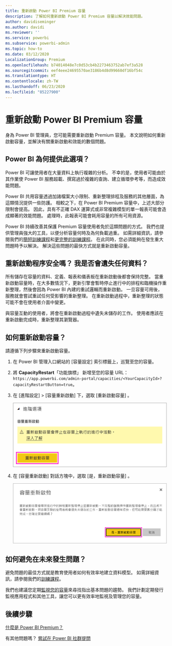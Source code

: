 ```yaml
---
title: 重新啟動 Power BI Premium 容量
description: 了解如何重新啟動 Power BI Premium 容量以解決效能問題。
author: davidiseminger
ms.author: davidi
ms.reviewer: ''
ms.service: powerbi
ms.subservice: powerbi-admin
ms.topic: how-to
ms.date: 03/12/2020
LocalizationGroup: Premium
ms.openlocfilehash: b74014048e7c0d53cb4b2273463752ab7ef3a528
ms.sourcegitcommit: eef4eee24695570ae3186b4d8d99660df16bf54c
ms.translationtype: HT
ms.contentlocale: zh-TW
ms.lasthandoff: 06/23/2020
ms.locfileid: "85227900"
---
```

# <a name="restart-a-power-bi-premium-capacity"></a>重新啟動 Power BI Premium 容量

身為 Power BI 管理員，您可能需要重新啟動 Premium 容量。 本文說明如何重新啟動容量，並解決有關重新啟動和效能的數個問題。

## <a name="why-does-power-bi-provide-this-option"></a>Power BI 為何提供此選項？

Power BI 可讓使用者在大量資料上執行複雜的分析。 不幸的是，使用者可能由於其作業使 Power BI 服務超載、撰寫過於複雜的查詢、建立循環參考等，而造成效能問題。

Power BI 共用容量透過加諸檔案大小限制、重新整理排程及服務的其他層面，為這類情況提供一些防護。 相較之下，在 Power BI Premium 容量中，上述大部分限制會提高。 因此，具有不正確 DAX 運算式或非常複雜模型的單一報表可能會造成顯著的效能問題。 處理時，此報表可能會耗用容量的所有可用資源。 

Power BI 持續改善其保護 Premium 容量使用者免於這類問題的方式。 我們也提供管理員強大的工具，以便分析容量何時及為何負載過重。 如需詳細資訊，請參閱我們的[簡短訓練課程](https://www.youtube.com/watch?v=UgsjMbhi_Bk&feature=youtu.be)和[更完整的訓練課程](https://powerbi.tips/2018/07/)。 在此同時，您必須能夠在發生重大問題時予以解決。 解決這些問題的最快方式就是重新啟動容量。

## <a name="is-the-restart-process-safe-will-i-lose-any-data"></a>重新啟動程序安全嗎？ 我是否會遺失任何資料？

所有儲存在容量的資料、定義、報表和儀表板在重新啟動後都會保持完整。 當重新啟動容量時，在大多數情況下，更新引擎會暫時停止進行中的排程和臨機操作重新整理，然後會因為 Power BI 內建的重試邏輯而重新啟動。 一旦容量可用後，服務就會嘗試重試任何受影響的重新整理。 在重新啟動過程中，重新整理的狀態可能不會在使用者介面中變更。 

與容量互動的使用者，將會在重新啟動過程中遺失未儲存的工作。 使用者應該在重新啟動完成時，重新整理其瀏覽器。

## <a name="how-do-i-restart-a-capacity"></a>如何重新啟動容量？

請遵循下列步驟來重新啟動容量。

1. 在 Power BI 管理入口網站的 [容量設定]  索引標籤上，巡覽至您的容量。 

1. 將 **CapacityRestart**「功能旗標」  新增至您的容量 URL：`https://app.powerbi.com/admin-portal/capacities/<YourCapacityId>?capacityRestartButton=true`。

1. 在 [進階設定]   > [容量重新啟動]  下，選取 [重新啟動容量]  。

    ![重新啟動容量](media/service-admin-premium-restart/restart-capacity.png)

1. 在 [容量重新啟動]  對話方塊中，選取 [是，重新啟動容量]  。

    ![確認重新啟動](media/service-admin-premium-restart/confirm-restart.png)

## <a name="how-can-i-prevent-issues-from-happening-in-the-future"></a>如何避免在未來發生問題？

避免問題的最佳方式就是教育使用者如何有效率地建立資料模型。 如需詳細資訊，請參閱我們的[訓練課程](https://powerbi.tips/2018/07/)。

我們也建議您定期[監視您的容量](service-admin-premium-monitor-capacity.md)來尋找指出基本問題的趨勢。 我們計劃定期發行監視應用程式和其他工具，讓您可以更有效率地監視及管理您的容量。

## <a name="next-steps"></a>後續步驟

[什麼是 Power BI Premium？](service-premium-what-is.md)

有其他問題嗎？ [嘗試在 Power BI 社群提問](https://community.powerbi.com/)
